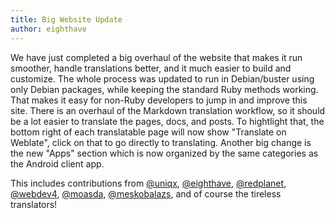 ```yaml
---
title: Big Website Update
author: eighthave
---
```


We have just completed a big overhaul of the website that makes it run
smoother, handle translations better, and it much easier to build and
customize.  The whole process was updated to run in Debian/buster
using only Debian packages, while keeping the standard Ruby methods
working. That makes it easy for non-Ruby developers to jump in and
improve this site.  There is an overhaul of the Markdown translation
workflow, so it should be a lot easier to translate the pages, docs,
and posts.  To hightlight that, the bottom right of each translatable
page will now show "Translate on Weblate", click on that to go
directly to translating.  Another big change is the new "Apps" section
which is now organized by the same categories as the Android client
app.

This includes contributions from [@uniqx](https://gitlab.com/uniqx),
[@eighthave](https://gitlab.com/eighthave),
[@redplanet](https://gitlab.com/redplanet),
[@webdev4](https://gitlab.com/webdev4),
[@moasda](https://gitlab.com/),
[@meskobalazs](https://gitlab.com/meskobalazs), and of course the
tireless translators!
